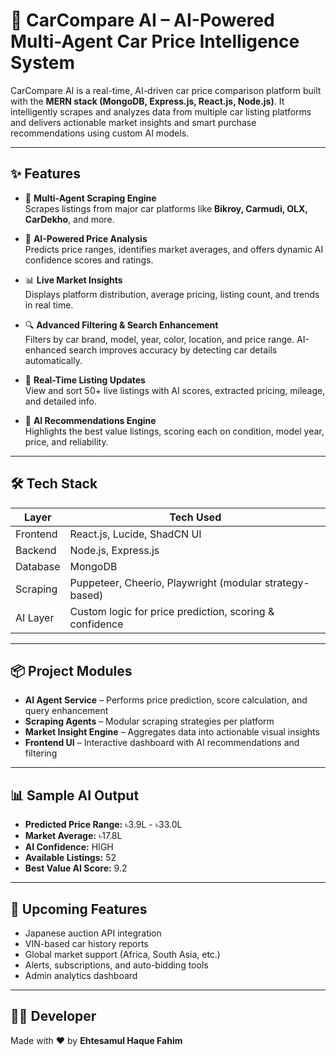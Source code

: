 # 🚗 CarCompare AI – AI-Powered Multi-Agent Car Price Intelligence System

CarCompare AI is a real-time, AI-driven car price comparison platform built with the **MERN stack (MongoDB, Express.js, React.js, Node.js)**. It intelligently scrapes and analyzes data from multiple car listing platforms and delivers actionable market insights and smart purchase recommendations using custom AI models.

---

## ✨ Features

- 🤖 **Multi-Agent Scraping Engine**  
  Scrapes listings from major car platforms like **Bikroy, Carmudi, OLX, CarDekho**, and more.

- 🧠 **AI-Powered Price Analysis**  
  Predicts price ranges, identifies market averages, and offers dynamic AI confidence scores and ratings.

- 📊 **Live Market Insights**  
  Displays platform distribution, average pricing, listing count, and trends in real time.

- 🔍 **Advanced Filtering & Search Enhancement**  
  Filters by car brand, model, year, color, location, and price range. AI-enhanced search improves accuracy by detecting car details automatically.

- 🧩 **Real-Time Listing Updates**  
  View and sort 50+ live listings with AI scores, extracted pricing, mileage, and detailed info.

- 🧠 **AI Recommendations Engine**  
  Highlights the best value listings, scoring each on condition, model year, price, and reliability.

---

## 🛠️ Tech Stack

| Layer       | Tech Used |
|-------------|-----------|
| Frontend    | React.js, Lucide, ShadCN UI |
| Backend     | Node.js, Express.js |
| Database    | MongoDB |
| Scraping    | Puppeteer, Cheerio, Playwright (modular strategy-based) |
| AI Layer    | Custom logic for price prediction, scoring & confidence |


---

## 📦 Project Modules

- **AI Agent Service** – Performs price prediction, score calculation, and query enhancement  
- **Scraping Agents** – Modular scraping strategies per platform  
- **Market Insight Engine** – Aggregates data into actionable visual insights  
- **Frontend UI** – Interactive dashboard with AI recommendations and filtering

---

## 📊 Sample AI Output

- **Predicted Price Range:** ৳3.9L - ৳33.0L  
- **Market Average:** ৳17.8L  
- **AI Confidence:** HIGH  
- **Available Listings:** 52  
- **Best Value AI Score:** 9.2  

---

## 🚧 Upcoming Features

- Japanese auction API integration  
- VIN-based car history reports  
- Global market support (Africa, South Asia, etc.)  
- Alerts, subscriptions, and auto-bidding tools  
- Admin analytics dashboard

---

## 👨‍💻 Developer

Made with ❤️ by **Ehtesamul Haque Fahim**


